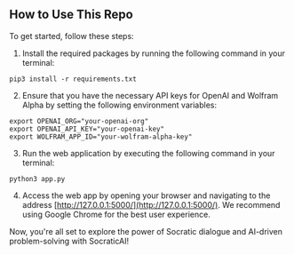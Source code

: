 ## How to Use This Repo

To get started, follow these steps:

1. Install the required packages by running the following command in your terminal:

```
pip3 install -r requirements.txt
```

2. Ensure that you have the necessary API keys for OpenAI and Wolfram Alpha by setting the following environment variables:

```
export OPENAI_ORG="your-openai-org"
export OPENAI_API_KEY="your-openai-key"
export WOLFRAM_APP_ID="your-wolfram-alpha-key"
```

3. Run the web application by executing the following command in your terminal:

```
python3 app.py
```

4. Access the web app by opening your browser and navigating to the address [http://127.0.0.1:5000/](http://127.0.0.1:5000/). We recommend using Google Chrome for the best user experience.

Now, you're all set to explore the power of Socratic dialogue and AI-driven problem-solving with SocraticAI!
